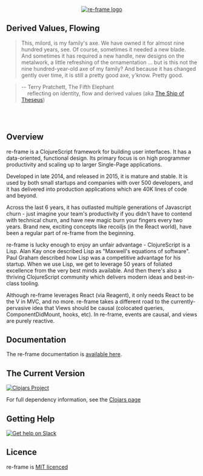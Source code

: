 

<p align="center"><a href="https://day8.github.io/re-frame" target="_blank" rel="noopener noreferrer"><img src="docs/images/logo/re-frame-colour.png?raw=true" alt="re-frame logo"></a></p>

## Derived Values, Flowing

> This, milord, is my family's axe. We have owned it for almost nine hundred years, see. Of course,
sometimes it needed a new blade. And sometimes it has required a new handle, new designs on the
metalwork, a little refreshing of the ornamentation ... but is this not the nine hundred-year-old
axe of my family? And because it has changed gently over time, it is still a pretty good axe,
y'know. Pretty good.

> -- Terry Pratchett, The Fifth Elephant <br>
> &nbsp;&nbsp;&nbsp; reflecting on identity, flow and derived values  (aka [The Ship of Theseus](https://en.wikipedia.org/wiki/Ship_of_Theseus))
<br/> 
<br/>

<!--
[![CI](https://github.com/day8/re-frame/workflows/ci/badge.svg)](https://github.com/day8/re-frame/actions?workflow=ci)
[![CD](https://github.com/day8/re-frame/workflows/cd/badge.svg)](https://github.com/day8/re-frame/actions?workflow=cd)
[![License](https://img.shields.io/github/license/day8/re-frame.svg)](license.txt)
-->

## Overview

re-frame is a ClojureScript framework for building user interfaces.
It has a data-oriented, functional design. Its primary focus is on high programmer productivity and scaling up to larger Single-Page applications.

Developed in late 2014, and released in 2015, it is mature and stable. It is used by both small startups and companies with over 500 developers, and it has delivered into production applications which are 40K lines of code and beyond. 

Across the last 6 years, it has outlasted multiple generations of Javascript churn - just imagine your team's productivity if you didn't have to contend with technical churn, and have new magic burn your fingers every two years. Brand new, exciting concepts like recoiljs (in the React world), have been a regular part of re-frame from the beginning. 

re-frame is lucky enough to enjoy an unfair advantage - ClojureScript is a Lisp. Alan Kay
once described Lisp as "Maxwell's equations of software". Paul Graham 
described how Lisp was a competitive advantage for his startup.  When we use Lisp, we 
get to leverage 50 years of foliated excellence from the very best minds available.
And then there's also a thriving ClojureScript community which delivers modern ideas and best-in-class tooling.

Although re-frame leverages React (via Reagent), it only needs 
React to be the V in MVC, and no more. re-frame takes a different road to the currently-pervasive idea that Views should be causal (colocated queries, ComponentDidMount, hooks, etc).
In re-frame, events are causal, and views are purely reactive. 

## Documentation 

The re-frame documentation is [available here](https://day8.github.io/re-frame/).


## The Current Version 

[![Clojars Project](https://img.shields.io/clojars/v/re-frame?labelColor=283C67&color=729AD1&style=for-the-badge&logo=clojure&logoColor=fff)](https://clojars.org/re-frame)

For full dependency information, see the [Clojars page](https://clojars.org/re-frame/)

## Getting Help 

[![Get help on Slack](http://img.shields.io/badge/slack-clojurians%20%23re--frame-97C93C?labelColor=283C67&logo=slack&style=for-the-badge)](https://clojurians.slack.com/channels/re-frame)

## Licence

re-frame is [MIT licenced](license.txt)

